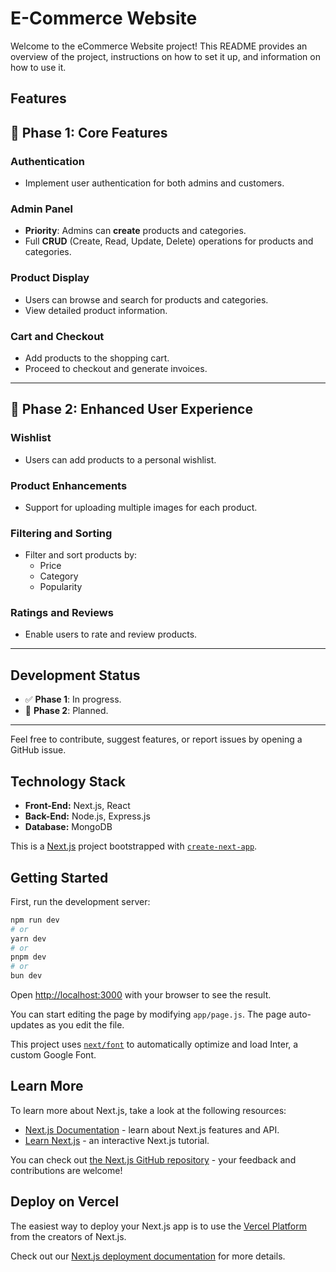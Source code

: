 # E-Commerce Website

Welcome to the eCommerce Website project! This README provides an overview of the project, instructions on how to set it up, and information on how to use it.


## Features

## 🚀 Phase 1: Core Features

### Authentication
- Implement user authentication for both admins and customers.

### Admin Panel
- **Priority**: Admins can **create** products and categories.
- Full **CRUD** (Create, Read, Update, Delete) operations for products and categories.

### Product Display
- Users can browse and search for products and categories.
- View detailed product information.

### Cart and Checkout
- Add products to the shopping cart.
- Proceed to checkout and generate invoices.

---

## 🎯 Phase 2: Enhanced User Experience

### Wishlist
- Users can add products to a personal wishlist.

### Product Enhancements
- Support for uploading multiple images for each product.

### Filtering and Sorting
- Filter and sort products by:
  - Price
  - Category
  - Popularity

### Ratings and Reviews
- Enable users to rate and review products.

---

## Development Status
- ✅ **Phase 1**: In progress.
- 🔄 **Phase 2**: Planned.

---

Feel free to contribute, suggest features, or report issues by opening a GitHub issue.

## Technology Stack

- **Front-End:** Next.js, React
- **Back-End:** Node.js, Express.js
- **Database:** MongoDB

This is a [Next.js](https://nextjs.org/) project bootstrapped with [`create-next-app`](https://github.com/vercel/next.js/tree/canary/packages/create-next-app).

## Getting Started

First, run the development server:

```bash
npm run dev
# or
yarn dev
# or
pnpm dev
# or
bun dev
```

Open [http://localhost:3000](http://localhost:3000) with your browser to see the result.

You can start editing the page by modifying `app/page.js`. The page auto-updates as you edit the file.

This project uses [`next/font`](https://nextjs.org/docs/basic-features/font-optimization) to automatically optimize and load Inter, a custom Google Font.

## Learn More

To learn more about Next.js, take a look at the following resources:

- [Next.js Documentation](https://nextjs.org/docs) - learn about Next.js features and API.
- [Learn Next.js](https://nextjs.org/learn) - an interactive Next.js tutorial.

You can check out [the Next.js GitHub repository](https://github.com/vercel/next.js/) - your feedback and contributions are welcome!

## Deploy on Vercel

The easiest way to deploy your Next.js app is to use the [Vercel Platform](https://vercel.com/new?utm_medium=default-template&filter=next.js&utm_source=create-next-app&utm_campaign=create-next-app-readme) from the creators of Next.js.

Check out our [Next.js deployment documentation](https://nextjs.org/docs/deployment) for more details.

